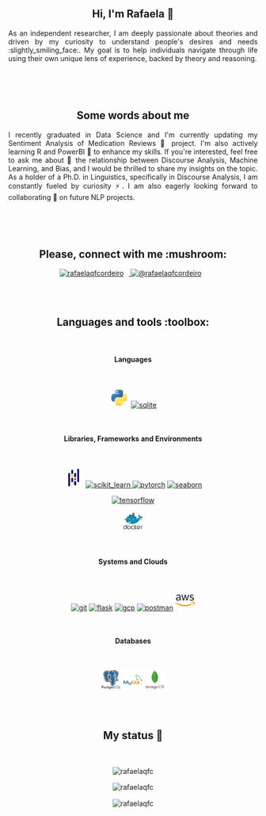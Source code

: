 <!DOCTYPE html>
<html>
<head>
  <link rel="stylesheet" type="text/css" href="styles.css">
</head>
<body>
  <the content goes here>
</body>
</html>

<br>
<br>
<h2 align="center">Hi, I'm Rafaela 👋 </h2>
<p h4 align="justify">As an independent researcher, I am deeply passionate about theories and driven by my curiosity to understand people's desires and needs :slightly_smiling_face:. My goal is to help individuals navigate through life using their own unique lens of experience, backed by theory and reasoning. </p>

<br>
<br>
<br>
<h2 align="center">Some words about me</h2>
<p h4 align="justify">I recently graduated in Data Science and I'm currently updating my Sentiment Analysis of Medication Reviews 🔭 project. I'm also actively learning R and PowerBI 🌱 to enhance my skills. If you're interested, feel free to ask me about 💬 the relationship between Discourse Analysis, Machine Learning, and Bias, and I would be thrilled to share my insights on the topic. As a holder of a Ph.D. in Linguistics, specifically in Discourse Analysis, I am constantly fueled by curiosity ⚡. I am also eagerly looking forward to collaborating 👯 on future NLP projects. </p>

<br>
<br>
<br>
<h2 align="center">Please, connect with me :mushroom:</h2>
<p align="center">
  <a href="https://linkedin.com/in/rafaelaqfcordeiro" target="_blank">
    <img src="https://raw.githubusercontent.com/rahuldkjain/github-profile-readme-generator/master/src/images/icons/Social/linked-in-alt.svg" alt="rafaelaqfcordeiro" height="30" width="30" style="margin-right: 10px;"/>
  </a>
  <a href="https://medium.com/@rafaelaqfcordeiro" target="_blank">
    <img src="https://raw.githubusercontent.com/rahuldkjain/github-profile-readme-generator/master/src/images/icons/Social/medium.svg" alt="@rafaelaqfcordeiro" height="30" width="30" style="margin-right: 10px;"/>
  </a>  
</p>
<br>

<br>
<h2 align="center">Languages and tools :toolbox:</h2>
<br>

<h4 align="center">Languages</h4>
<br>
<p align="center"><a href="https://www.python.org" target="_blank" rel="noreferrer"> <img src="https://raw.githubusercontent.com/devicons/devicon/master/icons/python/python-original.svg" alt="python" width="40" height="40"/></a> <a href="https://www.sqlite.org/" target="_blank" rel="noreferrer"> <img src="https://www.vectorlogo.zone/logos/sqlite/sqlite-icon.svg" alt="sqlite" width="40" height="40"/></a></p>
<br>

<h4 align="center">Libraries, Frameworks and Environments</h4>
<br>
<p align="center"><a href="https://pandas.pydata.org/" target="_blank" rel="noreferrer"><img src="https://raw.githubusercontent.com/devicons/devicon/2ae2a900d2f041da66e950e4d48052658d850630/icons/pandas/pandas-original.svg" alt="pandas" width="40" height="40"/></a>
<a href="https://scikit-learn.org/" target="_blank" rel="noreferrer"><img src="https://upload.wikimedia.org/wikipedia/commons/0/05/Scikit_learn_logo_small.svg" alt="scikit_learn" width="40" height="40"/><a href="https://pytorch.org/" target="_blank" rel="noreferrer"> <img src="https://www.vectorlogo.zone/logos/pytorch/pytorch-icon.svg" alt="pytorch" width="40" height="40"/></a>
<a href="https://seaborn.pydata.org/" target="_blank" rel="noreferrer"> <img src="https://seaborn.pydata.org/_images/logo-mark-lightbg.svg" alt="seaborn" width="40" height="40"/></a>
<p align="center"><a href="https://www.tensorflow.org" target="_blank" rel="noreferrer"><img src="https://www.vectorlogo.zone/logos/tensorflow/tensorflow-icon.svg" alt="tensorflow" width="40" height="40"/></a>
<p align="center"><a href="https://www.docker.com/" target="_blank" rel="noreferrer"><img src="https://raw.githubusercontent.com/devicons/devicon/master/icons/docker/docker-original-wordmark.svg" alt="docker" width="40" height="40"/></a></p>
<br>

<h4 align="center">Systems and Clouds</h4>
<br>
<p align="center"><a href="https://git-scm.com/" target="_blank" rel="noreferrer"> <img src="https://www.vectorlogo.zone/logos/git-scm/git-scm-icon.svg" alt="git" width="40" height="40"/></a>
<a href="https://flask.palletsprojects.com/" target="_blank" rel="noreferrer"> <img src="https://www.vectorlogo.zone/logos/pocoo_flask/pocoo_flask-icon.svg" alt="flask" width="40" height="40"/></a>
<a href="https://cloud.google.com" target="_blank" rel="noreferrer"> <img src="https://www.vectorlogo.zone/logos/google_cloud/google_cloud-icon.svg" alt="gcp" width="40" height="40"/></a>
<a href="https://postman.com" target="_blank" rel="noreferrer"> <img src="https://www.vectorlogo.zone/logos/getpostman/getpostman-icon.svg" alt="postman" width="40" height="40"/></a>
<a href="https://aws.amazon.com" target="_blank" rel="noreferrer"> <img src="https://raw.githubusercontent.com/devicons/devicon/master/icons/amazonwebservices/amazonwebservices-original-wordmark.svg" alt="aws" width="40" height="40"/></a></p>
<br> 

<h4 align="center">Databases</h4>
<br>
<p align="center"><a href="https://www.postgresql.org" target="_blank" rel="noreferrer"> <img src="https://raw.githubusercontent.com/devicons/devicon/master/icons/postgresql/postgresql-original-wordmark.svg" alt="postgresql" width="40" height="40"/></a>
<img src="https://raw.githubusercontent.com/devicons/devicon/master/icons/mysql/mysql-original-wordmark.svg" alt="mysql" width="40" height="40"/></a>
<a href="https://www.mongodb.com/" target="_blank" rel="noreferrer"> <img src="https://raw.githubusercontent.com/devicons/devicon/master/icons/mongodb/mongodb-original-wordmark.svg" alt="mongodb" width="40" height="40"/> </a> <a href="https://www.mysql.com/" target="_blank" rel="noreferrer"></a></p>
<br>

<br>
<h2 align="center" style="color: rainbow;">My status 🌈</h2>
<br>
<p align="center"><img align="center" src="https://github-readme-stats.vercel.app/api/top-langs?username=rafaelaqfc&show_icons=true&locale=en&layout=compact" alt="rafaelaqfc" /><br>
<p align="center"><img align="center" src="https://github-readme-stats.vercel.app/api?username=rafaelaqfc&show_icons=true&locale=en" alt="rafaelaqfc" /><br>
<p align="center"><img align="center" src="https://github-readme-streak-stats.herokuapp.com/?user=rafaelaqfc&" alt="rafaelaqfc" /></p>
<br>
